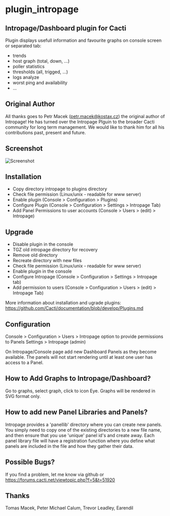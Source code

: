 # plugin_intropage

## Intropage/Dashboard plugin for Cacti

Plugin displays usefull information and favourite graphs on console screen or separated tab:
* trends
* host graph (total, down, ...)
* poller statistics
* thresholds (all, trigged, ...)
* logs analyze
* worst ping and availability
* ...

## Original Author

All thanks goes to Petr Macek (petr.macek@kostax.cz) the original author of Intropage!
He has turned over the Intropage Plguin to the broader Cacti community for long term
management.  We would like to thank him for all his contributions past, present
and future.

## Screenshot

![Screenshot](https://user-images.githubusercontent.com/26485719/41935583-78f73d32-798a-11e8-83f4-768d2e454a79.png)

## Installation

- Copy directory intropage to plugins directory
- Check file permission (Linux/unix - readable for www server)
- Enable plugin (Console > Configuration > Plugins)
- Configure Plugin (Console > Configuration > Settings > Intropage Tab)
- Add Panel Permissions to user accounts (Console > Users > (edit) > Intropage)

## Upgrade
- Disable plugin in the console
- TGZ old intropage directory for recovery
- Remove old directory
- Recreate directory with new files
- Check file permission (Linux/unix - readable for www server)
- Enable plugin in the console 
- Configure Intropage (Console > Configuration > Settings > Intropage tab)
- Add permission to users (Console > Configuration > Users > (edit) > Intropage Tab) 

More information about installation and ugrade plugins:
https://github.com/Cacti/documentation/blob/develop/Plugins.md 

## Configuration

Console > Configuration > Users > Intropage option to provide permissions to Panels
Settings > Intropage (admin)

On Intropage/Console page add new Dashboard Panels as they become available.  The panels
will not start rendering until at least one user has access to a Panel.

## How to Add Graphs to Intropage/Dashboard?

Go to graphs, select graph, click to icon Eye. Graphs will be rendered in SVG format
only.

## How to add new Panel Libraries and Panels?

Intropage provides a 'panellib' directory where you can create new panels.  You
simply need to copy one of the existing directories to a new file name, and then
ensure that you use 'unique' panel id's and create away.  Each panel library
file will have a registration function where you define what panels are included
in the file and how they gather their data.

## Possible Bugs?

If you find a problem, let me know via github or
https://forums.cacti.net/viewtopic.php?f=5&t=51920

## Thanks

Tomas Macek, Peter Michael Calum, Trevor Leadley, Earendil
